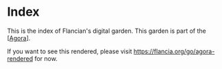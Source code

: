 # Index

This is the index of Flancian's digital garden. This garden is part of the [[Agora]].

If you want to see this rendered, please visit https://flancia.org/go/agora-rendered for now.

[//begin]: # "Autogenerated link references for markdown compatibility"
[Agora]: agora "Agora"
[//end]: # "Autogenerated link references"